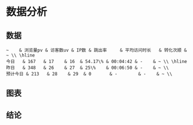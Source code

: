 # 数据分析
## 数据

    ~    & 浏览量pv & 访客数uv & IP数 & 跳出率     & 平均访问时长   & 转化次顺 & ~ \\ \hline
    今日   & 167   & 17    & 16  & 54.17\% & 00:04:42 & -    & ~ \\ \hline
    昨日   & 348   & 26    & 27  & 25\%    & 00:06:50 & -    & ~ \\
    预计今日 & 213   & 28    & 29  & 0       & -        & -    & ~ \\


## 图表

## 结论
